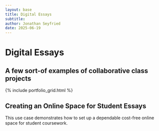 ```yaml
---
layout: base
title: Digital Essays
subtitle: 
author: Jonathan Seyfried
date: 2025-06-19
---
```




# Digital Essays

## A few sort-of examples of collaborative class projects

{% include portfolio_grid.html %}



<h2>Creating an Online Space for Student Essays</h2>

This use case demonstrates how to set up a dependable cost-free online space for student coursework.

